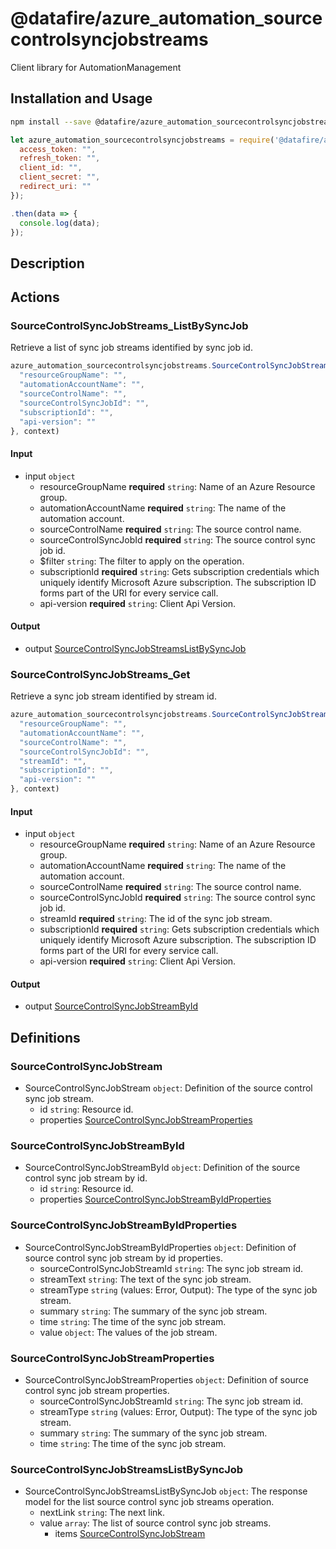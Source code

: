 # @datafire/azure_automation_sourcecontrolsyncjobstreams

Client library for AutomationManagement

## Installation and Usage
```bash
npm install --save @datafire/azure_automation_sourcecontrolsyncjobstreams
```
```js
let azure_automation_sourcecontrolsyncjobstreams = require('@datafire/azure_automation_sourcecontrolsyncjobstreams').create({
  access_token: "",
  refresh_token: "",
  client_id: "",
  client_secret: "",
  redirect_uri: ""
});

.then(data => {
  console.log(data);
});
```

## Description



## Actions

### SourceControlSyncJobStreams_ListBySyncJob
Retrieve a list of sync job streams identified by sync job id.


```js
azure_automation_sourcecontrolsyncjobstreams.SourceControlSyncJobStreams_ListBySyncJob({
  "resourceGroupName": "",
  "automationAccountName": "",
  "sourceControlName": "",
  "sourceControlSyncJobId": "",
  "subscriptionId": "",
  "api-version": ""
}, context)
```

#### Input
* input `object`
  * resourceGroupName **required** `string`: Name of an Azure Resource group.
  * automationAccountName **required** `string`: The name of the automation account.
  * sourceControlName **required** `string`: The source control name.
  * sourceControlSyncJobId **required** `string`: The source control sync job id.
  * $filter `string`: The filter to apply on the operation.
  * subscriptionId **required** `string`: Gets subscription credentials which uniquely identify Microsoft Azure subscription. The subscription ID forms part of the URI for every service call.
  * api-version **required** `string`: Client Api Version.

#### Output
* output [SourceControlSyncJobStreamsListBySyncJob](#sourcecontrolsyncjobstreamslistbysyncjob)

### SourceControlSyncJobStreams_Get
Retrieve a sync job stream identified by stream id.


```js
azure_automation_sourcecontrolsyncjobstreams.SourceControlSyncJobStreams_Get({
  "resourceGroupName": "",
  "automationAccountName": "",
  "sourceControlName": "",
  "sourceControlSyncJobId": "",
  "streamId": "",
  "subscriptionId": "",
  "api-version": ""
}, context)
```

#### Input
* input `object`
  * resourceGroupName **required** `string`: Name of an Azure Resource group.
  * automationAccountName **required** `string`: The name of the automation account.
  * sourceControlName **required** `string`: The source control name.
  * sourceControlSyncJobId **required** `string`: The source control sync job id.
  * streamId **required** `string`: The id of the sync job stream.
  * subscriptionId **required** `string`: Gets subscription credentials which uniquely identify Microsoft Azure subscription. The subscription ID forms part of the URI for every service call.
  * api-version **required** `string`: Client Api Version.

#### Output
* output [SourceControlSyncJobStreamById](#sourcecontrolsyncjobstreambyid)



## Definitions

### SourceControlSyncJobStream
* SourceControlSyncJobStream `object`: Definition of the source control sync job stream.
  * id `string`: Resource id.
  * properties [SourceControlSyncJobStreamProperties](#sourcecontrolsyncjobstreamproperties)

### SourceControlSyncJobStreamById
* SourceControlSyncJobStreamById `object`: Definition of the source control sync job stream by id.
  * id `string`: Resource id.
  * properties [SourceControlSyncJobStreamByIdProperties](#sourcecontrolsyncjobstreambyidproperties)

### SourceControlSyncJobStreamByIdProperties
* SourceControlSyncJobStreamByIdProperties `object`: Definition of source control sync job stream by id properties.
  * sourceControlSyncJobStreamId `string`: The sync job stream id.
  * streamText `string`: The text of the sync job stream.
  * streamType `string` (values: Error, Output): The type of the sync job stream.
  * summary `string`: The summary of the sync job stream.
  * time `string`: The time of the sync job stream.
  * value `object`: The values of the job stream.

### SourceControlSyncJobStreamProperties
* SourceControlSyncJobStreamProperties `object`: Definition of source control sync job stream properties.
  * sourceControlSyncJobStreamId `string`: The sync job stream id.
  * streamType `string` (values: Error, Output): The type of the sync job stream.
  * summary `string`: The summary of the sync job stream.
  * time `string`: The time of the sync job stream.

### SourceControlSyncJobStreamsListBySyncJob
* SourceControlSyncJobStreamsListBySyncJob `object`: The response model for the list source control sync job streams operation.
  * nextLink `string`: The next link.
  * value `array`: The list of source control sync job streams.
    * items [SourceControlSyncJobStream](#sourcecontrolsyncjobstream)


